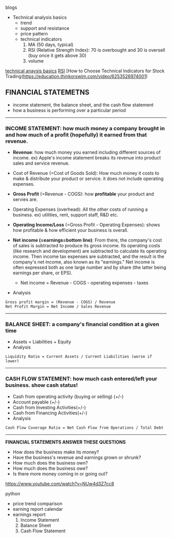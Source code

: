 blogs

- Technical analysis basics
  - trend
  - support and resistance
  - price pattern
  - technical indicators
    1. MA (50 days, typical)
    2. RSI (Relative Strength Index): 70 is overbought and 30 is oversell (buy once it gets above 30)
    3. volume

[technical anaysis basics](https://education.thinkorswim.com/playlist/543056/5454874318001)
[RSI](https://education.thinkorswim.com/playlist/570014/5454890693001)
[How to Choose Technical Indicators for Stock Trading\(https://education.thinkorswim.com/video/6253526974001)



## FINANCIAL STATEMETNS
- income statement, the balance sheet, and the cash flow statement
- how a business is performing over a particular period
* * *
### INCOME STATEMENT: how much money a company brought in and how much of a profit (hopefully) it earned from that revenue.
- **Revenue**: how much money you earned including different sources of income. ex) Apple's income statement breaks its revenue into product sales and service revenue.

- Cost of Revenue (=Cost of Goods Sold): How much money it costs to make & distribute your product or service. it does not include operating expenses.

- **Gross Profit** (=Revenue - COGS): how **profitable** your product and servies are.

- Operating Expenses (overhead): All the other costs of running a business. ex) utilities, rent, support staff, R&D etc.

- **Operating Income/Loss** (=Gross Profit - Operating Expenses): shows how profitable & how efficient your business is overall.

- **Net income (=earnings=bottom line)**: From there, the company's cost of sales is subtracted to produce its gross income. Its operating costs (like research and development) are subtracted to calculate its operating income. Then income tax expenses are subtracted, and the result is the company's net income, also known as its "earnings." Net income is often expressed both as one large number and by share (the latter being earnings per share, or EPS).
  - Net income = Revenue - COGS - operating expenses - taxes

- Analysis
```
Gross profit margin = (Revenue - COGS) / Revenue
Net Profit Margin = Net Income / Sales Revenue
```
* * *

### BALANCE SHEET: a company's financial condition at a given time
- Assets = Liabilities + Equity
- Analysis
```
Liquidity Ratio = Current Assets / Current Liabilities (worse if lower)
```
* * *

### CASH FLOW STATEMENT: how much cash entered/left your business. show cash status!
- Cash from operating activity (buying or selling) (+/-)
- Account payable (+/-)
- Cash from Investing Activities(+/-)
- Cash from Financing Activities(+/-)
- Analysis
```
Cash Flow Coverage Ratio = Net Cash Flow from Operations / Total Debt
```
* * *


**FINANCIAL STATEMENTS ANSWER THESE QUESTIONS**
- How does the business make its money?
- Have the business's revenue and earnings grown or shrunk?
- How much does the business own?
- How much does the business owe?
- Is there more money coming in or going out?

https://www.youtube.com/watch?v=NUw4d3Z7cc8

python
- price trend comparison
- earning report calendar
- earnings report
  1. Income Statement
  2. Balance Sheet
  3. Cash Flow Statement

